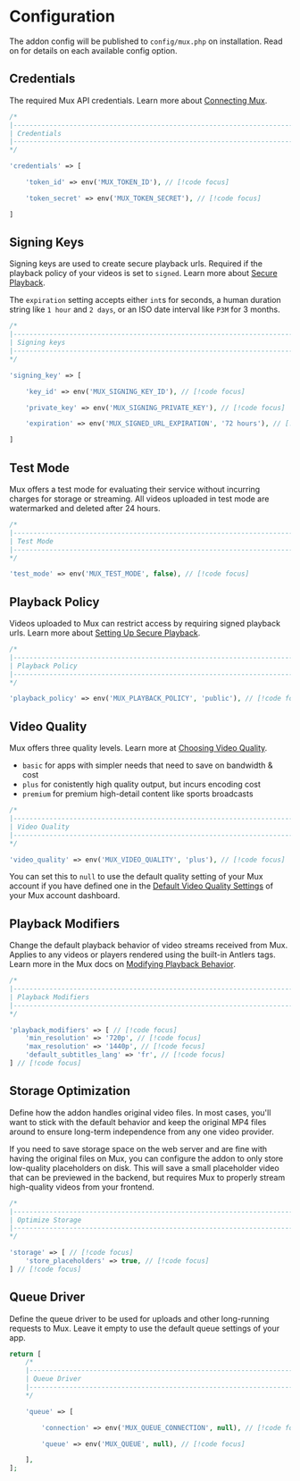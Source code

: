 # Configuration

The addon config will be published to `config/mux.php` on installation. Read on
for details on each available config option.

## Credentials

The required Mux API credentials. Learn more about [Connecting Mux](/connecting-mux).

```php
/*
|--------------------------------------------------------------------------
| Credentials
|--------------------------------------------------------------------------
*/

'credentials' => [

    'token_id' => env('MUX_TOKEN_ID'), // [!code focus]

    'token_secret' => env('MUX_TOKEN_SECRET'), // [!code focus]

]
```

## Signing Keys

Signing keys are used to create secure playback urls. Required if the playback
policy of your videos is set to `signed`. Learn more about [Secure Playback](/secure-playback).

The `expiration` setting accepts either `int`s for seconds, a human duration string
like `1 hour` and `2 days`, or an ISO date interval like `P3M` for 3 months.

```php
/*
|--------------------------------------------------------------------------
| Signing keys
|--------------------------------------------------------------------------
*/

'signing_key' => [

    'key_id' => env('MUX_SIGNING_KEY_ID'), // [!code focus]

    'private_key' => env('MUX_SIGNING_PRIVATE_KEY'), // [!code focus]

    'expiration' => env('MUX_SIGNED_URL_EXPIRATION', '72 hours'), // [!code focus]

]
```

## Test Mode

Mux offers a test mode for evaluating their service without incurring charges for storage or streaming.
All videos uploaded in test mode are watermarked and deleted after 24 hours.

```php
/*
|--------------------------------------------------------------------------
| Test Mode
|--------------------------------------------------------------------------
*/

'test_mode' => env('MUX_TEST_MODE', false), // [!code focus]
```

## Playback Policy

Videos uploaded to Mux can restrict access by requiring signed playback urls.
Learn more about [Setting Up Secure Playback](/secure-playback).

```php
/*
|--------------------------------------------------------------------------
| Playback Policy
|--------------------------------------------------------------------------
*/

'playback_policy' => env('MUX_PLAYBACK_POLICY', 'public'), // [!code focus]
```

## Video Quality

Mux offers three quality levels. Learn more at
[Choosing Video Quality](https://docs.mux.com/guides/use-video-quality-levels).

- `basic` for apps with simpler needs that need to save on bandwidth & cost
- `plus` for conistently high quality output, but incurs encoding cost
- `premium` for premium high-detail content like sports broadcasts

```php
/*
|--------------------------------------------------------------------------
| Video Quality
|--------------------------------------------------------------------------
*/

'video_quality' => env('MUX_VIDEO_QUALITY', 'plus'), // [!code focus]
```

You can set this to `null` to use the default quality setting of your Mux account if you have
defined one in the [Default Video Quality Settings](https://dashboard.mux.com/organizations/59g3uj/settings/video-quality)
of your Mux account dashboard.

## Playback Modifiers

Change the default playback behavior of video streams received from Mux.
Applies to any videos or players rendered using the built-in Antlers tags.
Learn more in the Mux docs on [Modifying Playback Behavior](https://docs.mux.com/guides/modify-playback-behavior).

```php
/*
|--------------------------------------------------------------------------
| Playback Modifiers
|--------------------------------------------------------------------------
*/

'playback_modifiers' => [ // [!code focus]
    'min_resolution' => '720p', // [!code focus]
    'max_resolution' => '1440p', // [!code focus]
    'default_subtitles_lang' => 'fr', // [!code focus]
] // [!code focus]
```

## Storage Optimization

Define how the addon handles original video files. In most cases, you'll want to
stick with the default behavior and keep the original MP4 files around to ensure
long-term independence from any one video provider.

If you need to save storage space on the web server and are fine with having the
original files on Mux, you can configure the addon to only store low-quality
placeholders on disk. This will save a small placeholder video that can be
previewed in the backend, but requires Mux to properly stream high-quality
videos from your frontend.

```php
/*
|--------------------------------------------------------------------------
| Optimize Storage
|--------------------------------------------------------------------------
*/

'storage' => [ // [!code focus]
    'store_placeholders' => true, // [!code focus]
] // [!code focus]
```

## Queue Driver

Define the queue driver to be used for uploads and other long-running requests to Mux.
Leave it empty to use the default queue settings of your app.

```php
return [
    /*
    |--------------------------------------------------------------------------
    | Queue Driver
    |--------------------------------------------------------------------------
    */

    'queue' => [

        'connection' => env('MUX_QUEUE_CONNECTION', null), // [!code focus]

        'queue' => env('MUX_QUEUE', null), // [!code focus]

    ],
];
```
